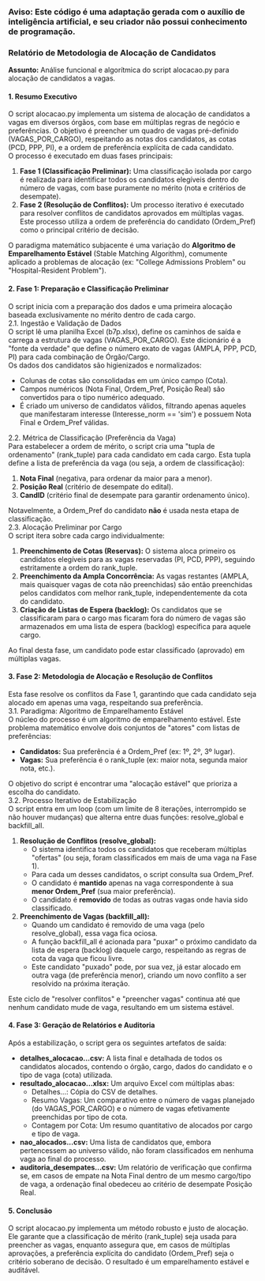 ### Aviso: Este código é uma adaptação gerada com o auxílio de inteligência artificial, e seu criador não possui conhecimento de programação.

### **Relatório de Metodologia de Alocação de Candidatos**

**Assunto:** Análise funcional e algorítmica do script alocacao.py para alocação de candidatos a vagas.

#### **1\. Resumo Executivo**

O script alocacao.py implementa um sistema de alocação de candidatos a vagas em diversos órgãos, com base em múltiplas regras de negócio e preferências. O objetivo é preencher um quadro de vagas pré-definido (VAGAS\_POR\_CARGO), respeitando as notas dos candidatos, as cotas (PCD, PPP, PI), e a ordem de preferência explícita de cada candidato.  
O processo é executado em duas fases principais:

1. **Fase 1 (Classificação Preliminar):** Uma classificação isolada por cargo é realizada para identificar todos os candidatos elegíveis dentro do número de vagas, com base puramente no mérito (nota e critérios de desempate).  
2. **Fase 2 (Resolução de Conflitos):** Um processo iterativo é executado para resolver conflitos de candidatos aprovados em múltiplas vagas. Este processo utiliza a ordem de preferência do candidato (Ordem\_Pref) como o principal critério de decisão.

O paradigma matemático subjacente é uma variação do **Algoritmo de Emparelhamento Estável** (Stable Matching Algorithm), comumente aplicado a problemas de alocação (ex: "College Admissions Problem" ou "Hospital-Resident Problem").

#### **2\. Fase 1: Preparação e Classificação Preliminar**

O script inicia com a preparação dos dados e uma primeira alocação baseada exclusivamente no mérito dentro de cada cargo.  
2.1. Ingestão e Validação de Dados  
O script lê uma planilha Excel (b7p.xlsx), define os caminhos de saída e carrega a estrutura de vagas (VAGAS\_POR\_CARGO). Este dicionário é a "fonte da verdade" que define o número exato de vagas (AMPLA, PPP, PCD, PI) para cada combinação de Órgão/Cargo.  
Os dados dos candidatos são higienizados e normalizados:

* Colunas de cotas são consolidadas em um único campo (Cota).  
* Campos numéricos (Nota Final, Ordem\_Pref, Posição Real) são convertidos para o tipo numérico adequado.  
* É criado um universo de candidatos válidos, filtrando apenas aqueles que manifestaram interesse (Interesse\_norm \== 'sim') e possuem Nota Final e Ordem\_Pref válidas.

2.2. Métrica de Classificação (Preferência da Vaga)  
Para estabelecer a ordem de mérito, o script cria uma "tupla de ordenamento" (rank\_tuple) para cada candidato em cada cargo. Esta tupla define a lista de preferência da vaga (ou seja, a ordem de classificação):

1. **Nota Final** (negativa, para ordenar da maior para a menor).  
2. **Posição Real** (critério de desempate do edital).  
3. **CandID** (critério final de desempate para garantir ordenamento único).

Notavelmente, a Ordem\_Pref do candidato **não** é usada nesta etapa de classificação.  
2.3. Alocação Preliminar por Cargo  
O script itera sobre cada cargo individualmente:

1. **Preenchimento de Cotas (Reservas):** O sistema aloca primeiro os candidatos elegíveis para as vagas reservadas (PI, PCD, PPP), seguindo estritamente a ordem do rank\_tuple.  
2. **Preenchimento da Ampla Concorrência:** As vagas restantes (AMPLA, mais quaisquer vagas de cota não preenchidas) são então preenchidas pelos candidatos com melhor rank\_tuple, independentemente da cota do candidato.  
3. **Criação de Listas de Espera (backlog):** Os candidatos que se classificaram para o cargo mas ficaram fora do número de vagas são armazenados em uma lista de espera (backlog) específica para aquele cargo.

Ao final desta fase, um candidato pode estar classificado (aprovado) em múltiplas vagas.

#### **3\. Fase 2: Metodologia de Alocação e Resolução de Conflitos**

Esta fase resolve os conflitos da Fase 1, garantindo que cada candidato seja alocado em apenas uma vaga, respeitando sua preferência.  
3.1. Paradigma: Algoritmo de Emparelhamento Estável  
O núcleo do processo é um algoritmo de emparelhamento estável. Este problema matemático envolve dois conjuntos de "atores" com listas de preferências:

* **Candidatos:** Sua preferência é a Ordem\_Pref (ex: 1º, 2º, 3º lugar).  
* **Vagas:** Sua preferência é o rank\_tuple (ex: maior nota, segunda maior nota, etc.).

O objetivo do script é encontrar uma "alocação estável" que prioriza a escolha do candidato.  
3.2. Processo Iterativo de Estabilização  
O script entra em um loop (com um limite de 8 iterações, interrompido se não houver mudanças) que alterna entre duas funções: resolve\_global e backfill\_all.

1. **Resolução de Conflitos (resolve\_global):**  
   * O sistema identifica todos os candidatos que receberam múltiplas "ofertas" (ou seja, foram classificados em mais de uma vaga na Fase 1).  
   * Para cada um desses candidatos, o script consulta sua Ordem\_Pref.  
   * O candidato é **mantido** apenas na vaga correspondente à sua **menor Ordem\_Pref** (sua maior preferência).  
   * O candidato é **removido** de todas as outras vagas onde havia sido classificado.  
2. **Preenchimento de Vagas (backfill\_all):**  
   * Quando um candidato é removido de uma vaga (pelo resolve\_global), essa vaga fica ociosa.  
   * A função backfill\_all é acionada para "puxar" o próximo candidato da lista de espera (backlog) daquele cargo, respeitando as regras de cota da vaga que ficou livre.  
   * Este candidato "puxado" pode, por sua vez, já estar alocado em outra vaga (de preferência menor), criando um novo conflito a ser resolvido na próxima iteração.

Este ciclo de "resolver conflitos" e "preencher vagas" continua até que nenhum candidato mude de vaga, resultando em um sistema estável.

#### **4\. Fase 3: Geração de Relatórios e Auditoria**

Após a estabilização, o script gera os seguintes artefatos de saída:

* **detalhes\_alocacao...csv:** A lista final e detalhada de todos os candidatos alocados, contendo o órgão, cargo, dados do candidato e o tipo de vaga (cota) utilizada.  
* **resultado\_alocacao...xlsx:** Um arquivo Excel com múltiplas abas:  
  * Detalhes...: Cópia do CSV de detalhes.  
  * Resumo Vagas: Um comparativo entre o número de vagas planejado (do VAGAS\_POR\_CARGO) e o número de vagas efetivamente preenchidas por tipo de cota.  
  * Contagem por Cota: Um resumo quantitativo de alocados por cargo e tipo de vaga.  
* **nao\_alocados...csv:** Uma lista de candidatos que, embora pertencessem ao universo válido, não foram classificados em nenhuma vaga ao final do processo.  
* **auditoria\_desempates...csv:** Um relatório de verificação que confirma se, em casos de empate na Nota Final dentro de um mesmo cargo/tipo de vaga, a ordenação final obedeceu ao critério de desempate Posição Real.

#### **5\. Conclusão**

O script alocacao.py implementa um método robusto e justo de alocação. Ele garante que a classificação de mérito (rank\_tuple) seja usada para preencher as vagas, enquanto assegura que, em casos de múltiplas aprovações, a preferência explícita do candidato (Ordem\_Pref) seja o critério soberano de decisão. O resultado é um emparelhamento estável e auditável.